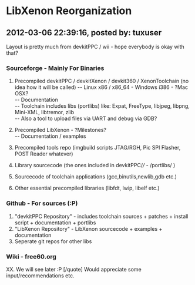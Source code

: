 # LibXenon Reorganization

## 2012-03-06 22:39:16, posted by: tuxuser

Layout is pretty much from devkitPPC / wii - hope everybody is okay with that?  
### Sourceforge - Mainly For Binaries  
 1. Precompiled devkitPPC / devkitXenon / devkit360 / XenonToolchain (no idea how it will be called) -- Linux x86 / x86\_64 - Windows i386 - ?Mac OSX?  
 -- Documentation  
 -- Toolchain includes libs (portlibs) like: Expat, FreeType, libjpeg, libpng, Mini-XML, libtremor, zlib  
 -- Also a tool to upload files via UART and debug via GDB?  
   
 2. Precompiled LibXenon - ?Milestones?  
 -- Documentation / examples  
   
 3. Precompiled tools repo (imgbuild scripts JTAG/RGH, Pic SPI Flasher, POST Reader whatever)  
   
 4. Library sourcecode (the ones included in devkitPPC/*/* - /portlibs/ )  
   
 5. Sourcecode of toolchain applications (gcc,binutils,newlib,gdb etc.)  
   
 5. Other essential precompiled libraries (libfdt, lwip, libelf etc.)  
   
   
### Github - For sources (:P)  

   
 1. "devkitPPC Repository" - includes toolchain sources + patches + install script + documentation + portlibs  
 2. "LibXenon Repository" - LibXenon sourcecode + examples + documentation  
 3. Seperate git repos for other libs  
   
   
### Wiki - free60.org
   
 XX. We will see later :P [/quote] Would appreciate some input/recommendations etc.